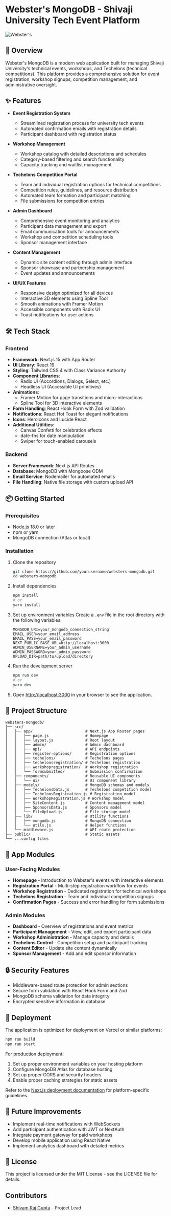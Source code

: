 # Webster's MongoDB - Shivaji University Tech Event Platform

![Webster's](https://placeholder-for-logo.com/logo.png)

## 🚀 Overview

Webster's MongoDB is a modern web application built for managing Shivaji University's technical events, workshops, and Techelons (technical competitions). This platform provides a comprehensive solution for event registration, workshop signups, competition management, and administrative oversight.

## ✨ Features

- **Event Registration System**
  - Streamlined registration process for university tech events
  - Automated confirmation emails with registration details
  - Participant dashboard with registration status

- **Workshop Management**
  - Workshop catalog with detailed descriptions and schedules
  - Category-based filtering and search functionality
  - Capacity tracking and waitlist management

- **Techelons Competition Portal**
  - Team and individual registration options for technical competitions
  - Competition rules, guidelines, and resource distribution
  - Automated team formation and participant matching
  - File submissions for competition entries

- **Admin Dashboard**
  - Comprehensive event monitoring and analytics
  - Participant data management and export
  - Email communication tools for announcements
  - Workshop and competition scheduling tools
  - Sponsor management interface

- **Content Management**
  - Dynamic site content editing through admin interface
  - Sponsor showcase and partnership management
  - Event updates and announcements

- **UI/UX Features**
  - Responsive design optimized for all devices
  - Interactive 3D elements using Spline Tool
  - Smooth animations with Framer Motion
  - Accessible components with Radix UI
  - Toast notifications for user actions

## 🛠️ Tech Stack

### Frontend
- **Framework**: Next.js 15 with App Router
- **UI Library**: React 19
- **Styling**: Tailwind CSS 4 with Class Variance Authority
- **Component Libraries**:
  - Radix UI (Accordions, Dialogs, Select, etc.)
  - Headless UI (Accessible UI primitives)
- **Animations**:
  - Framer Motion for page transitions and micro-interactions
  - Spline Tool for 3D interactive elements
- **Form Handling**: React Hook Form with Zod validation
- **Notifications**: React Hot Toast for elegant notifications
- **Icons**: Heroicons and Lucide React
- **Additional Utilities**:
  - Canvas Confetti for celebration effects
  - date-fns for date manipulation
  - Swiper for touch-enabled carousels

### Backend
- **Server Framework**: Next.js API Routes
- **Database**: MongoDB with Mongoose ODM
- **Email Service**: Nodemailer for automated emails
- **File Handling**: Native file storage with custom upload API

## 📦 Getting Started

### Prerequisites

- Node.js 18.0 or later
- npm or yarn
- MongoDB connection (Atlas or local)

### Installation

1. Clone the repository
   ```bash
   git clone https://github.com/yourusername/websters-mongodb.git
   cd websters-mongodb
   ```

2. Install dependencies
   ```bash
   npm install
   # or
   yarn install
   ```

3. Set up environment variables
   Create a `.env` file in the root directory with the following variables:
   ```
   MONGODB_URI=your_mongodb_connection_string
   EMAIL_USER=your_email_address
   EMAIL_PASS=your_email_password
   NEXT_PUBLIC_BASE_URL=http://localhost:3000
   ADMIN_USERNAME=your_admin_username
   ADMIN_PASSWORD=your_admin_password
   UPLOAD_DIR=path/to/upload/directory
   ```

4. Run the development server
   ```bash
   npm run dev
   # or
   yarn dev
   ```

5. Open [http://localhost:3000](http://localhost:3000) in your browser to see the application.

## 🔧 Project Structure

```
websters-mongodb/
├── src/
│   ├── app/                       # Next.js App Router pages
│   │   ├── page.js                # Homepage
│   │   ├── layout.js              # Root layout
│   │   ├── admin/                 # Admin dashboard
│   │   ├── api/                   # API endpoints
│   │   ├── register-options/      # Registration options
│   │   ├── techelons/             # Techelons pages
│   │   ├── techelonsregistration/ # Techelons registration
│   │   ├── workshopregistration/  # Workshop registration
│   │   └── formsubmitted/         # Submission confirmation
│   ├── components/                # Reusable UI components
│   │   └── ui/                    # UI component library
│   ├── models/                    # MongoDB schemas and models
│   │   ├── TechelonsData.js       # Techelons competition model
│   │   ├── TechelonsRegistration.js # Registration model
│   │   ├── WorkshopRegistration.js # Workshop model
│   │   ├── SiteContent.js         # Content management model
│   │   ├── SponsorsData.js        # Sponsors model
│   │   └── FileUpload.js          # File storage model
│   ├── lib/                       # Utility functions
│   │   ├── mongodb.js             # MongoDB connection
│   │   └── utils.js               # Helper functions
│   └── middleware.js              # API route protection
├── public/                        # Static assets
└── ...config files
```

## 📱 App Modules

### User-Facing Modules
- **Homepage** - Introduction to Webster's events with interactive elements
- **Registration Portal** - Multi-step registration workflow for events
- **Workshop Registration** - Dedicated registration for technical workshops
- **Techelons Registration** - Team and individual competition signups
- **Confirmation Pages** - Success and error handling for form submissions

### Admin Modules
- **Dashboard** - Overview of registrations and event metrics
- **Participant Management** - View, edit, and export participant data
- **Workshop Administration** - Manage capacity and details
- **Techelons Control** - Competition setup and participant tracking
- **Content Editor** - Update site content dynamically
- **Sponsor Management** - Add and edit sponsor information

## 🔒 Security Features

- Middleware-based route protection for admin sections
- Secure form validation with React Hook Form and Zod
- MongoDB schema validation for data integrity
- Encrypted sensitive information in database

## 🚀 Deployment

The application is optimized for deployment on Vercel or similar platforms:

```bash
npm run build
npm run start
```

For production deployment:
1. Set up proper environment variables on your hosting platform
2. Configure MongoDB Atlas for database hosting
3. Set up proper CORS and security headers
4. Enable proper caching strategies for static assets

Refer to the [Next.js deployment documentation](https://nextjs.org/docs/app/building-your-application/deploying) for platform-specific guidelines.

## 🧪 Future Improvements

- Implement real-time notifications with WebSockets
- Add participant authentication with JWT or NextAuth
- Integrate payment gateway for paid workshops
- Develop mobile application using React Native
- Implement analytics dashboard with detailed metrics

## 📄 License

This project is licensed under the MIT License - see the LICENSE file for details.

## Contributors

- [Shivam Raj Gupta](https://github.com/shivamGupta-25) - Project Lead
